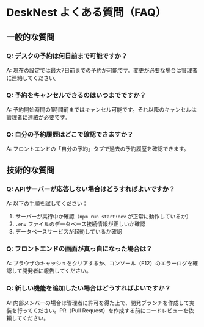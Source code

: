 # DeskNest よくある質問（FAQ）

## 一般的な質問

### Q: デスクの予約は何日前まで可能ですか？
A: 現在の設定では最大7日前までの予約が可能です。変更が必要な場合は管理者に連絡してください。

### Q: 予約をキャンセルできるのはいつまでですか？
A: 予約開始時間の1時間前まではキャンセル可能です。それ以降のキャンセルは管理者に連絡が必要です。

### Q: 自分の予約履歴はどこで確認できますか？
A: フロントエンドの「自分の予約」タブで過去の予約履歴を確認できます。

## 技術的な質問

### Q: APIサーバーが応答しない場合はどうすればよいですか？
A: 以下の手順を試してください：
1. サーバーが実行中か確認（`npm run start:dev` が正常に動作しているか）
2. `.env` ファイルのデータベース接続情報が正しいか確認
3. データベースサービスが起動しているか確認

### Q: フロントエンドの画面が真っ白になった場合は？
A: ブラウザのキャッシュをクリアするか、コンソール（F12）のエラーログを確認して開発者に報告してください。

### Q: 新しい機能を追加したい場合はどうすればよいですか？
A: 内部メンバーの場合は管理者に許可を得た上で、開発ブランチを作成して実装を行ってください。PR（Pull Request）を作成する前にコードレビューを依頼してください。